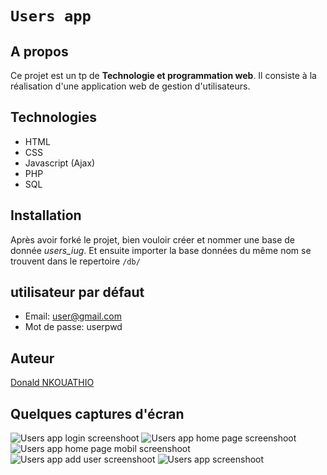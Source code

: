 # `Users app`

## A propos
Ce projet est un tp de **Technologie et programmation web**. Il consiste à la réalisation d'une application web de gestion d'utilisateurs.

## Technologies
- HTML
- CSS
- Javascript (Ajax)
- PHP
- SQL

## Installation
Après avoir forké le projet, bien vouloir créer et nommer une base de donnée *users_iug*. Et ensuite importer la base données du même nom se trouvent dans le repertoire `/db/`

## utilisateur par défaut
- Email: user@gmail.com
- Mot de passe: userpwd

## Auteur
[Donald NKOUATHIO](https://github.com/donaldnkouathio)

## Quelques captures d'écran

![Users app login screenshoot](/assets/screen/user3.png)
![Users app home page screenshoot](/assets/screen/user.png)
![Users app home page mobil screenshoot](/assets/screen/user4.png)
![Users app add user screenshoot](/assets/screen/user1.png)
![Users app screenshoot](/assets/screen/user2.png)
